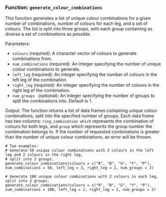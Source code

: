 
### Function:  `generate_colour_combinations`

This function generates a list of unique colour combinations for a given number of combinations, number of colours for each leg, 
and a set of colours. The list is split into three groups, with each group containing as diverse a set of combinations as possible.

Parameters:
-  `colours` (required): A character vector of colours to generate combinations from.
-  `num_combinations` (required): An integer specifying the number of unique colour combinations to generate.
- `left_leg` (required): An integer specifying the number of colours in the left leg of the combination.
- `right_leg` (required): An integer specifying the number of colours in the right leg of the combination.
- `num_groups ` (optional): An integer specifying the number of groups to split the combinations into. Default is 1.

Output:
The function returns a list of data frames containing unique colour combinations, split into the specified number of groups. 
Each data frame has two columns:  `ring_combination which` represents the combination of colours for both legs, and  `group` which 
represents the group number the combination belongs to. If the number of requested combinations is greater than the number of 
unique colour combinations, an error will be thrown.

```
# Two examples:
# Generate 50 unique colour combinations with 3 colours in the left leg and 2 colours in the right leg,
# split into 3 groups.
generate_colour_combinations(colours = c("R", "B", "G", "Y", "P"), num_combinations = 50, left_leg = 3, right_leg = 2, num_groups = 3)

# Generate 100 unique colour combinations with 2 colours in each leg, split into 2 groups.
generate_colour_combinations(colours = c("R", "B", "G", "Y", "P"), num_combinations = 100, left_leg = 2, right_leg = 2, num_groups = 2)

```

